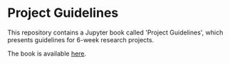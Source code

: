 # Project Guidelines

This repository contains a Jupyter book called 'Project Guidelines', which presents guidelines for 6-week research projects.

The book is available [here](https://peterhcharlton.github.io/project_guidelines/).
